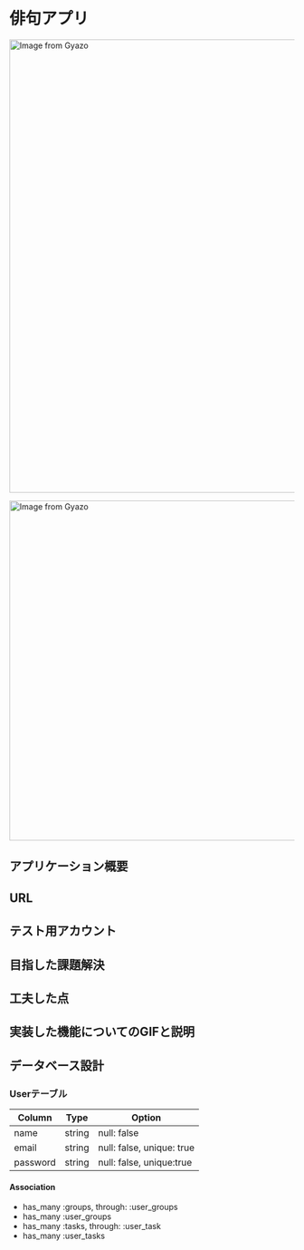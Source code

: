 # 俳句アプリ

<a href="https://gyazo.com/028aeb19a7454c3a1c2b6151b11f8025"><img src="https://i.gyazo.com/028aeb19a7454c3a1c2b6151b11f8025.png" alt="Image from Gyazo" width="800"/></a>

<a href="https://gyazo.com/d589b1278b37b6eca8f8e4af74297043"><img src="https://i.gyazo.com/d589b1278b37b6eca8f8e4af74297043.png" alt="Image from Gyazo" width="600"/></a>


## アプリケーション概要

## URL

## テスト用アカウント

## 目指した課題解決

## 工夫した点

## 実装した機能についてのGIFと説明

## データベース設計

### Userテーブル

|Column|Type|Option|
|------|----|------|
|name|string|null: false|
|email|string|null: false, unique: true|
|password|string|null: false, unique:true|

#### Association

- has_many  :groups, through: :user_groups
- has_many  :user_groups
- has_many  :tasks, through: :user_task
- has_many  :user_tasks
